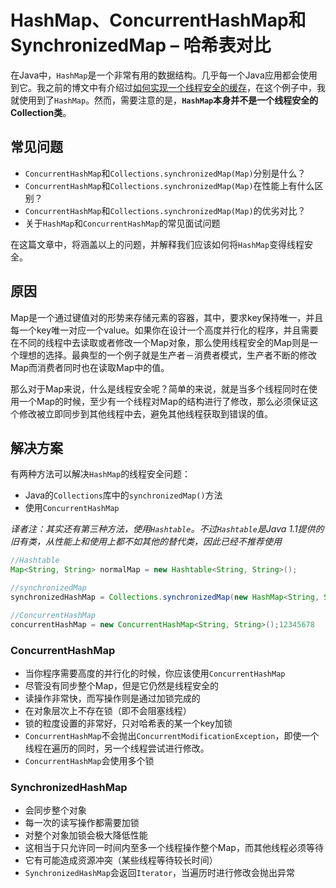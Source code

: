 HashMap、ConcurrentHashMap和SynchronizedMap – 哈希表对比
===


在Java中，`HashMap`是一个非常有用的数据结构。几乎每一个Java应用都会使用到它。我之前的博文中有介绍过[如何实现一个线程安全的缓存](http://crunchify.com/implement-simple-threadsafe-cache-using-hashmap-without-using-synchronized-collection/)，在这个例子中，我就使用到了`HashMap`。然而，需要注意的是，**`HashMap`本身并不是一个线程安全的Collection类**。

## 常见问题

*   `ConcurrentHashMap`和`Collections.synchronizedMap(Map)`分别是什么？
*   `ConcurrentHashMap`和`Collections.synchronizedMap(Map)`在性能上有什么区别？
*   `ConcurrentHashMap`和`Collections.synchronizedMap(Map)`的优劣对比？
*   关于`HashMap`和`ConcurrentHashMap`的常见面试问题

在这篇文章中，将涵盖以上的问题，并解释我们应该如何将`HashMap`变得线程安全。

## 原因

Map是一个通过键值对的形势来存储元素的容器，其中，要求key保持唯一，并且每一个key唯一对应一个value。如果你在设计一个高度并行化的程序，并且需要在不同的线程中去读取或者修改一个Map对象，那么使用线程安全的Map则是一个理想的选择。最典型的一个例子就是生产者－消费者模式，生产者不断的修改Map而消费者同时也在读取Map中的值。

那么对于Map来说，什么是线程安全呢？简单的来说，就是当多个线程同时在使用一个Map的时候，至少有一个线程对Map的结构进行了修改，那么必须保证这个修改被立即同步到其他线程中去，避免其他线程获取到错误的值。

## 解决方案

有两种方法可以解决`HashMap`的线程安全问题：

*   Java的`Collections`库中的`synchronizedMap()`方法
*   使用`ConcurrentHashMap`

_译者注：其实还有第三种方法，使用`Hashtable`。不过`Hashtable`是Java 1.1提供的旧有类，从性能上和使用上都不如其他的替代类，因此已经不推荐使用_

```java
//Hashtable
Map<String, String> normalMap = new Hashtable<String, String>();

//synchronizedMap
synchronizedHashMap = Collections.synchronizedMap(new HashMap<String, String>());

//ConcurrentHashMap
concurrentHashMap = new ConcurrentHashMap<String, String>();12345678
```

### ConcurrentHashMap

*   当你程序需要高度的并行化的时候，你应该使用`ConcurrentHashMap`
*   尽管没有同步整个Map，但是它仍然是线程安全的
*   读操作非常快，而写操作则是通过加锁完成的
*   在对象层次上不存在锁（即不会阻塞线程）
*   锁的粒度设置的非常好，只对哈希表的某一个key加锁
*   `ConcurrentHashMap`不会抛出`ConcurrentModificationException`，即使一个线程在遍历的同时，另一个线程尝试进行修改。
*   `ConcurrentHashMap`会使用多个锁

### SynchronizedHashMap

*   会同步整个对象
*   每一次的读写操作都需要加锁
*   对整个对象加锁会极大降低性能
*   这相当于只允许同一时间内至多一个线程操作整个Map，而其他线程必须等待
*   它有可能造成资源冲突（某些线程等待较长时间）
*   `SynchronizedHashMap`会返回`Iterator`，当遍历时进行修改会抛出异常